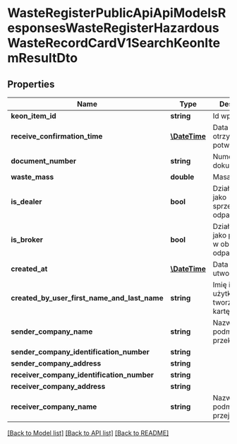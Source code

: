 # WasteRegisterPublicApiApiModelsResponsesWasteRegisterHazardousWasteRecordCardV1SearchKeonItemResultDto

## Properties
Name | Type | Description | Notes
------------ | ------------- | ------------- | -------------
**keon_item_id** | **string** | Id wpisu keon | [optional] 
**receive_confirmation_time** | [**\DateTime**](\DateTime.md) | Data otrzymania potwierdzenia | [optional] 
**document_number** | **string** | Numer dokumentu | [optional] 
**waste_mass** | **double** | Masa odpadów | [optional] 
**is_dealer** | **bool** | Działalność jako sprzedawca odpadów | [optional] 
**is_broker** | **bool** | Działalność jako pośrednik w obrocie odpadami | [optional] 
**created_at** | [**\DateTime**](\DateTime.md) | Data utworzenia | [optional] 
**created_by_user_first_name_and_last_name** | **string** | Imię i nazwisko użytkownika tworzącego kartę | [optional] 
**sender_company_name** | **string** | Nazwa podmiotu przekazującego | [optional] 
**sender_company_identification_number** | **string** |  | [optional] 
**sender_company_address** | **string** |  | [optional] 
**receiver_company_identification_number** | **string** |  | [optional] 
**receiver_company_address** | **string** |  | [optional] 
**receiver_company_name** | **string** | Nazwa podmiotu przejmującego | [optional] 

[[Back to Model list]](../README.md#documentation-for-models) [[Back to API list]](../README.md#documentation-for-api-endpoints) [[Back to README]](../README.md)


